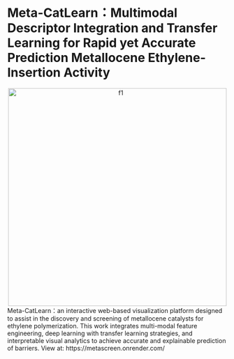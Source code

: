 # Meta-CatLearn：Multimodal Descriptor Integration and Transfer Learning for Rapid yet Accurate Prediction Metallocene Ethylene-Insertion Activity
<div align="center">
  <img width="500" alt="f1" src="https://github.com/user-attachments/assets/67170faa-372c-4a3c-bf57-f60dbb601df7" />
</div>
Meta-CatLearn：an interactive web-based visualization platform designed to assist in the discovery and screening of
metallocene catalysts for ethylene polymerization. This work integrates multi-modal feature engineering, deep learning with
transfer learning strategies, and interpretable visual analytics to achieve accurate and explainable prediction of barriers.
View at: https://metascreen.onrender.com/
